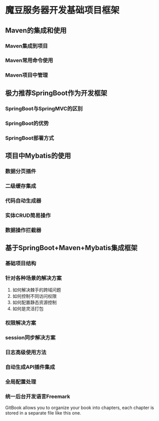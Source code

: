 # 魔豆服务器开发基础项目框架
## Maven的集成和使用
### Maven集成到项目
### Maven常用命令使用
### Maven项目中管理
## 极力推荐SpringBoot作为开发框架
### SpringBoot与SpringMVC的区别
### SpringBoot的优势
### SpringBoot部署方式
## 项目中Mybatis的使用
### 数据分页插件
### 二级缓存集成
### 代码自动生成器
### 实体CRUD简易操作
### 数据操作拦截器
## 基于SpringBoot+Maven+Mybatis集成框架
### 基础项目结构
### 针对各种场景的解决方案
1. 如何解决棘手的跨域问题
2. 如何控制不同访问权限
3. 如何配置静态资源控制
4. 如何是灵活打包
### 权限解决方案
### session同步解决方案
### 日志高级使用方法
### 自动生成API插件集成
### 全局配置处理
### 统一后台开发语言Freemark
GitBook allows you to organize your book into chapters, each chapter is stored in a separate file like this one.
